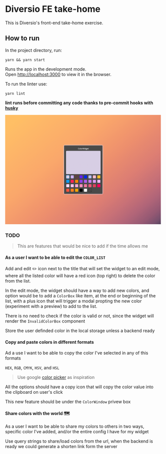 # Diversio FE take-home

This is Diversio's front-end take-home exercise.

## How to run

In the project directory, run:

```
yarn && yarn start
```

Runs the app in the development mode.\
Open [http://localhost:3000](http://localhost:3000) to view it in the browser.

To run the linter use:

```
yarn lint
```

**lint runs before committing any code thanks to pre-commit hooks with [husky](https://typicode.github.io/husky/#/)**

![demo](./public/assets/demo.png)

### TODO

> This are features that would be nice to add if the time allows me

#### As a user I want to be able to edit the `COLOR_LIST`

Add and edit ✏️ icon next to the title that will set the widget to an edit mode,
where all the listed color will have a red icon (top right) to delete the color from the list.

In the edit mode, the widget should have a way to add new colors, and option would be to add a
`ColorBox` like item, at the end or beginning of the list, with a plus icon that will trigger
a modal propting the new color (experiment with a preview) to add to the list.

There is no need to check if the color is valid or not, since the widget will render the `InvalidColorBox`
component

Store the user definded color in the local storage unless a backend ready

#### Copy and paste colors in different formats

Ad a use I want to be able to copy the color I've selected in any of this formats

`HEX`, `RGB`, `CMYK`, `HSV`, and `HSL`

> Use google [color picker](https://g.co/kgs/F5DTZp) as inspiration

All the options should have a copy icon that will copy the color value into the clipboard on user's click

This new feature should be under the `ColorWindow` privew box


#### Share colors with the world 🗺️

As a user I want to be able to share my colors to others in two ways, specific color I've 
added, and/or the entire config I have for my widget

Use query strings to share/load colors from the url, when the backend is ready we could 
generate a shorten link form the server
